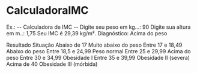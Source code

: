 # CalculadoraIMC
Ex.:  -- Calculadora de IMC --  Digite seu peso em kg...: 90 Digite sua altura em m..: 1,75  Seu IMC é 29,39 kg/m². Diagnóstico: Acima do peso

Resultado	Situação
Abaixo de 17	Muito abaixo do peso
Entre 17 e 18,49	Abaixo do peso
Entre 18,5 e 24,99	Peso normal
Entre 25 e 29,99	Acima do peso
Entre 30 e 34,99	Obesidade I
Entre 35 e 39,99	Obesidade II (severa)
Acima de 40	Obesidade III (mórbida)